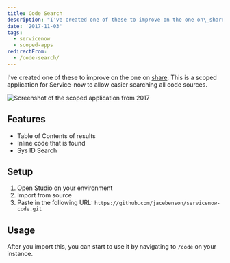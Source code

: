 ```yaml
---
title: Code Search
description: "I've created one of these to improve on the one on\_share. This is a scoped application for Service-now to allow easier searching all code sources.\r\n\r\n!Screen..."
date: '2017-11-03'
tags:
  - servicenow
  - scoped-apps
redirectFrom:
  - /code-search/
---
```


<!--StartFragment-->

I've created one of these to improve on the one on [share](https://share.servicenow.com/). This is a scoped application for Service-now to allow easier searching all code sources.

![Screenshot of the scoped application from 2017](/assets/images/code-search.png "Screenshot of the scoped application from 2017")

## [](https://github.com/jacebenson/jace.pro/blob/master/src/post/2017-11-02-code-search/index.md#features)Features

* Table of Contents of results
* Inline code that is found
* Sys ID Search

## [](https://github.com/jacebenson/jace.pro/blob/master/src/post/2017-11-02-code-search/index.md#setup)Setup

1. Open Studio on your environment
2. Import from source
3. Paste in the following URL: `https://github.com/jacebenson/servicenow-code.git`

## [](https://github.com/jacebenson/jace.pro/blob/master/src/post/2017-11-02-code-search/index.md#usage)Usage

After you import this, you can start to use it by navigating to `/code` on your instance.

<!--EndFragment-->